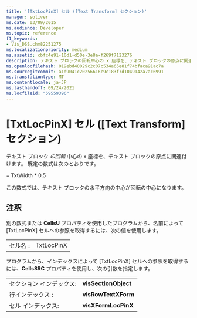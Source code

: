 ```yaml
---
title: '[TxtLocPinX] セル ([Text Transform] セクション)'
manager: soliver
ms.date: 03/09/2015
ms.audience: Developer
ms.topic: reference
f1_keywords:
- Vis_DSS.chm82251275
ms.localizationpriority: medium
ms.assetid: cbfc4e91-10d1-d50e-3e8a-f269f7123276
description: テキスト ブロックの回転中心の x 座標を、テキスト ブロックの原点に関連付けます。 既定の数式は次のとおりです。
ms.openlocfilehash: 019ebd40029c2c07c534a65e81f74bfaca91ac7a
ms.sourcegitcommit: a1d9041c20256616c9c183f7d1049142a7ac6991
ms.translationtype: MT
ms.contentlocale: ja-JP
ms.lasthandoff: 09/24/2021
ms.locfileid: "59559396"
---
```

# <a name="txtlocpinx-cell-text-transform-section"></a>[TxtLocPinX] セル ([Text Transform] セクション)

テキスト ブロック  *の回転*  中心の x 座標を、テキスト ブロックの原点に関連付けます。 既定の数式は次のとおりです。 
  
= TxtWidth \* 0.5
  
この数式では、テキスト ブロックの水平方向の中心が回転の中心になります。
  
## <a name="remarks"></a>注釈

別の数式または **CellsU** プロパティを使用したプログラムから、名前によって [TxtLocPinX] セルへの参照を取得するには、次の値を使用します。 
  
|||
|:-----|:-----|
| セル名 :  <br/> | TxtLocPinX  <br/> |
   
プログラムから、インデックスによって [TxtLocPinX] セルへの参照を取得するには、**CellsSRC** プロパティを使用し、次の引数を指定します。 
  
|||
|:-----|:-----|
| セクション インデックス:  <br/> |**visSectionObject** <br/> |
| 行インデックス :  <br/> |**visRowTextXForm** <br/> |
| セル インデックス:  <br/> |**visXFormLocPinX** <br/> |
   

